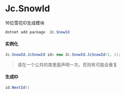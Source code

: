 # Jc.SnowId

16位雪花ID生成模块
```c#
dotnet add package  Jc.SnowId
```
#### 实例化
```c#
Jc.SnowId.JcSnowId id= new Jc.SnowId.JcSnowId(1, 1);
```
> 请在一个公共的类里面声明一次，否则有可能会重复
#### 生成ID
```c#
id.NextId()
```